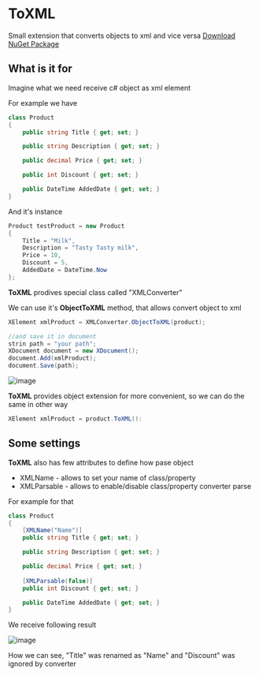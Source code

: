 # ToXML
Small extension that converts objects to xml and vice versa
[Download NuGet Package](https://www.nuget.org/packages/OSRMLib/)

## What is it for
Imagine what we need receive c# object as xml element

For example we have

```c#
class Product
{
    public string Title { get; set; }

    public string Description { get; set; }

    public decimal Price { get; set; }

    public int Discount { get; set; }

    public DateTime AddedDate { get; set; }
}
```
And it's instance
```c#
Product testProduct = new Product
{
    Title = "Milk",
    Description = "Tasty Tasty milk",
    Price = 10,
    Discount = 5,
    AddedDate = DateTime.Now
};
```

**ToXML** prodives special class called "XMLConverter"

We can use it's **ObjectToXML** method, that allows convert object to xml
```c#
XElement xmlProduct = XMLConverter.ObjectToXML(product);

//and save it in document
strin path = "your path";
XDocument document = new XDocument();
document.Add(xmlProduct);
document.Save(path);
```
![image](https://user-images.githubusercontent.com/33997732/157474735-02b0ee1e-8a43-4dd2-a3fb-eb621702774c.png)

**ToXML** provides object extension for more convenient, so we can do the same in other way
```c#
XElement xmlProduct = product.ToXML():
```

## Some settings
**ToXML** also has few attributes to define how pase object
+ XMLName - allows to set your name of class/property
+ XMLParsable - allows to enable/disable class/property converter parse

For example for that

```c# 
class Product
{
    [XMLName("Name")]
    public string Title { get; set; }

    public string Description { get; set; }

    public decimal Price { get; set; }
    
    [XMLParsable(false)]
    public int Discount { get; set; }

    public DateTime AddedDate { get; set; }
}
```

We receive following result

![image](https://user-images.githubusercontent.com/33997732/157717907-7bcc886b-b0fe-411a-959b-f9f23cb91c33.png)

How we can see, "Title" was renamed as "Name" and "Discount" was ignored by converter


